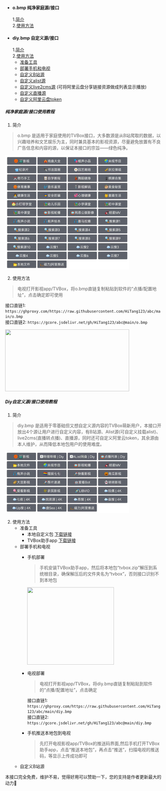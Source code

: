 * #### o.bmp 纯净家庭源/接口
  1.<a href="#o1">简介</a>  
  2.<a href="#o2">使用方法</a>
* #### diy.bmp 自定义源/接口
  1.<a href="#o3">简介</a>  
  2.<a href="#o4">使用方法</a>
    - <a href="#o41">准备工具</a>
    - <a href="#o42">部署手机和电视</a>
    - <a href="#o43">自定义B站源</a>
    - <a href="#o44">自定义alist源</a>
    - <a href="#o45">自定义live2cms源</a> (可将阿里云盘分享链接资源做成列表显示播放)
    - <a href="#o46">自定义直播源</a>
    - <a href="#o47">自定义阿里云盘token</a>
##### 纯净家庭源/接口使用教程
1. <a id="o1">简介</a>
> o.bmp 是适用于家庭使用的TVBox接口，大多数源是从B站爬取的数据，以兴趣培养和文艺娱乐为主，同时兼具基本的影视资源，尽量避免放置有不良广告信息和内容的源，以保证本接口的宗旨——绿色纯净。  
<img src="https://raw.githubusercontent.com/HiTang123/abc/main/o家庭源概览.png" style="width:400px;height:370px;" />

2. <a id="o2">使用方法</a>  
> 电视打开影视app/TVBox，将o.bmp直链复制粘贴到软件的“点播/配置地址”，点击确定即可使用

接口直链1: `https://ghproxy.com/https://raw.githubusercontent.com/HiTang123/abc/main/o.bmp`                           
接口直链2: `https://gcore.jsdelivr.net/gh/HiTang123/abc@main/o.bmp`

<img src="https://agit.ai/cacifer/xyz/raw/branch/master/img/%e7%a4%ba%e4%be%8b.jpg" style="width:400px;height:200px;" />  

##### Diy自定义源/接口使用教程
1. <a id="o3">简介</a>  
> diy.bmp 是适用于零基础但又想自定义源内容的TVBox萌新用户，本接口开放出4个源让用户进行自定义内容，有B站源、Alist源(可自定义挂载alist)、live2cms(直播转点播)、直播源，同时还可自定义阿里云token，其余源由本人维护，从而降低本地包用户的使用难度。
<img src="https://raw.githubusercontent.com/HiTang123/abc/main/diy源概览.png" style="width:400px;height:200px;" />

2. <a id="o4">使用方法</a>
    - <a id="o41">准备工具</a>
      + 本地自定义包 [下载链接](https://wwyi.lanzouj.com/i7EOE167b8ba)
      + TVBox助手app [下载链接](https://wwyi.lanzouj.com/iFBV9167b9wh)
    - <a id="o42">部署手机和电视</a>
      + 手机部署</br>
        > 手机安装TVBox助手app，然后将本地包“tvbox.zip”解压到系统根目录，确保解压后的文件夹名为“tvbox”，否则接口识别不到本地包</br>
        <img src="https://agit.ai/cacifer/xyz/raw/branch/master/img/a1.jpg" style="width:280px;height:250px;" />
      + 电视部署</br>
        > 电视打开影视app/TVBox，将diy.bmp直链复制粘贴到软件的“点播/配置地址”，点击确定</br>
      
        接口直链1: `https://ghproxy.com/https://raw.githubusercontent.com/HiTang123/abc/main/diy.bmp`                           
        接口直链2: `https://gcore.jsdelivr.net/gh/HiTang123/abc@main/diy.bmp`
      + 手机推送本地包到电视
        > 先打开电视影视app/TVBox的推送码界面,然后手机打开TVBox助手app，点击“推送本地包”，再点击“推送”，扫描电视的推送码，等显示上传成功即可
    - <a id="o43">自定义B站源</a>



本接口完全免费，维护不易，觉得好用可以赞助一下，您的支持是作者更新最大的动力🌹
